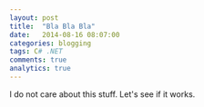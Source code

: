 ```yaml
---
layout: post
title:  "Bla Bla Bla"
date:   2014-08-16 08:07:00
categories: blogging
tags: C# .NET
comments: true
analytics: true
---
```


I do not care about this stuff. Let's see if it works.